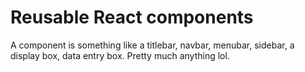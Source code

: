 # Reusable React components
A component is something like a titlebar, navbar, menubar, sidebar, a display box, data entry box. Pretty much anything lol.
